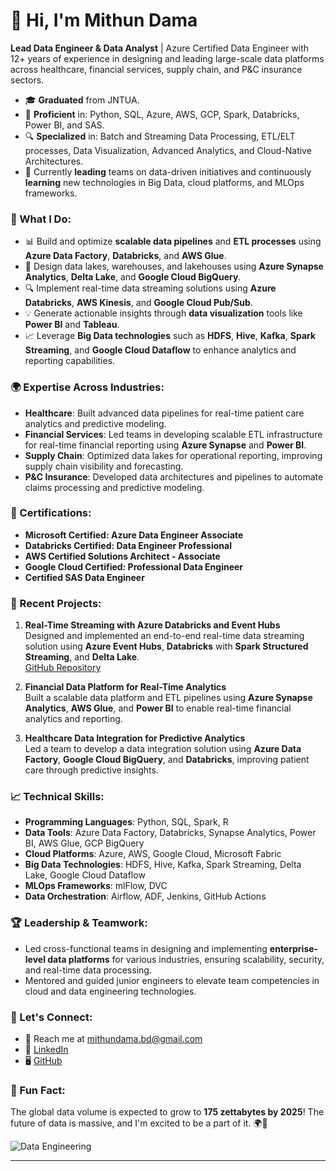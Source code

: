 # 👋 Hi, I'm Mithun Dama

**Lead Data Engineer & Data Analyst** | Azure Certified Data Engineer with 12+ years of experience in designing and leading large-scale data platforms across healthcare, financial services, supply chain, and P&C insurance sectors.

- 🎓 **Graduated** from JNTUA.
- 💼 **Proficient** in: Python, SQL, Azure, AWS, GCP, Spark, Databricks, Power BI, and SAS.
- 🔍 **Specialized** in: Batch and Streaming Data Processing, ETL/ELT processes, Data Visualization, Advanced Analytics, and Cloud-Native Architectures.
- 🌱 Currently **leading** teams on data-driven initiatives and continuously **learning** new technologies in Big Data, cloud platforms, and MLOps frameworks.

### 🚀 What I Do:
- 📊 Build and optimize **scalable data pipelines** and **ETL processes** using **Azure Data Factory**, **Databricks**, and **AWS Glue**.
- 🏢 Design data lakes, warehouses, and lakehouses using **Azure Synapse Analytics**, **Delta Lake**, and **Google Cloud BigQuery**.
- 🔍 Implement real-time data streaming solutions using **Azure Databricks**, **AWS Kinesis**, and **Google Cloud Pub/Sub**.
- 💡 Generate actionable insights through **data visualization** tools like **Power BI** and **Tableau**.
- 📈 Leverage **Big Data technologies** such as **HDFS**, **Hive**, **Kafka**, **Spark Streaming**, and **Google Cloud Dataflow** to enhance analytics and reporting capabilities.

### 🌍 Expertise Across Industries:
- **Healthcare**: Built advanced data pipelines for real-time patient care analytics and predictive modeling.
- **Financial Services**: Led teams in developing scalable ETL infrastructure for real-time financial reporting using **Azure Synapse** and **Power BI**.
- **Supply Chain**: Optimized data lakes for operational reporting, improving supply chain visibility and forecasting.
- **P&C Insurance**: Developed data architectures and pipelines to automate claims processing and predictive modeling.

### 📜 Certifications:
- **Microsoft Certified: Azure Data Engineer Associate**
- **Databricks Certified: Data Engineer Professional**
- **AWS Certified Solutions Architect - Associate**
- **Google Cloud Certified: Professional Data Engineer**
- **Certified SAS Data Engineer**

### 🌟 Recent Projects:
1. **Real-Time Streaming with Azure Databricks and Event Hubs**  
   Designed and implemented an end-to-end real-time data streaming solution using **Azure Event Hubs**, **Databricks** with **Spark Structured Streaming**, and **Delta Lake**.  
   [GitHub Repository](https://github.com/MithunDataPro/Real-Time-Streaming-with-Azure-Databricks-and-Event-Hubs.git)

2. **Financial Data Platform for Real-Time Analytics**  
   Built a scalable data platform and ETL pipelines using **Azure Synapse Analytics**, **AWS Glue**, and **Power BI** to enable real-time financial analytics and reporting.

3. **Healthcare Data Integration for Predictive Analytics**  
   Led a team to develop a data integration solution using **Azure Data Factory**, **Google Cloud BigQuery**, and **Databricks**, improving patient care through predictive insights.

### 📈 Technical Skills:
- **Programming Languages**: Python, SQL, Spark, R
- **Data Tools**: Azure Data Factory, Databricks, Synapse Analytics, Power BI, AWS Glue, GCP BigQuery
- **Cloud Platforms**: Azure, AWS, Google Cloud, Microsoft Fabric
- **Big Data Technologies**: HDFS, Hive, Kafka, Spark Streaming, Delta Lake, Google Cloud Dataflow
- **MLOps Frameworks**: mlFlow, DVC
- **Data Orchestration**: Airflow, ADF, Jenkins, GitHub Actions

### 🏆 Leadership & Teamwork:
- Led cross-functional teams in designing and implementing **enterprise-level data platforms** for various industries, ensuring scalability, security, and real-time data processing.
- Mentored and guided junior engineers to elevate team competencies in cloud and data engineering technologies.

### 🤝 Let's Connect:
- 📧 Reach me at [mithundama.bd@gmail.com](mailto:mithundama.de@gmail.com)
- 💼 [LinkedIn](www.linkedin.com/in/mithun-d-a44401275)
- 🖥️ [GitHub](https://github.com/MithunDataPro)

### 🧠 Fun Fact:
The global data volume is expected to grow to **175 zettabytes by 2025**! The future of data is massive, and I'm excited to be a part of it. 🌍💾

![Data Engineering](https://github.com/user-attachments/assets/57978fa1-670d-42cc-ae83-9bc6a3acaa8d)


---



